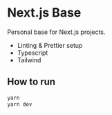 # Next.js Base

Personal base for Next.js projects.

- Linting & Prettier setup
- Typescript
- Tailwind


## How to run
```bash
yarn
yarn dev
```
